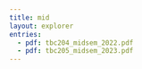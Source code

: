 ```yaml
---
title: mid
layout: explorer
entries:
  - pdf: tbc204_midsem_2022.pdf
  - pdf: tbc205_midsem_2023.pdf
---
```

